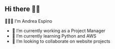 ## Hi there 👋😊

👩🏻‍💻 I’m Andrea Espino

- 🔭 I’m currently working as a Project Manager
- 🌱 I’m currently learning Python and AWS
- 👯 I’m looking to collaborate on website projects


